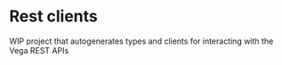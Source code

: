 # Rest clients

WIP project that autogenerates types and clients for interacting with the Vega REST APIs
